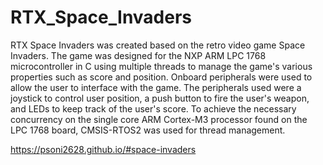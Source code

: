 # RTX_Space_Invaders
RTX Space Invaders was created based on the retro video game Space Invaders. The game was designed for the NXP ARM LPC 1768 microcontroller in C using multiple threads to manage the game's various properties such as score and position. Onboard peripherals were used to allow the user to interface with the game. The peripherals used were a joystick to control user position, a push button to fire the user's weapon, and LEDs to keep track of the user's score. To achieve the necessary concurrency on the single core ARM Cortex-M3 processor found on the LPC 1768 board, CMSIS-RTOS2 was used for thread management.

https://psoni2628.github.io/#space-invaders
